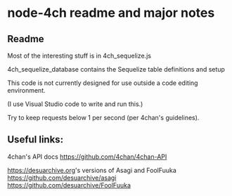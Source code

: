 # node-4ch readme and major notes

## Readme
Most of the interesting stuff is in 4ch_sequelize.js

4ch_sequelize_database contains the Sequelize table definitions and setup

This code is not currently designed for use outside a code editing environment.

(I use Visual Studio code to write and run this.)

Try to keep requests below 1 per second (per 4chan's guidelines).

## Useful links:
4chan's API docs
<https://github.com/4chan/4chan-API>

<https://desuarchive.org>'s versions of Asagi and FoolFuuka
<https://github.com/desuarchive/asagi>
<https://github.com/desuarchive/FoolFuuka>

